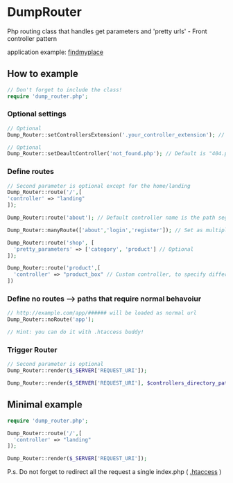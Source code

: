 # DumpRouter
Php routing class that handles get parameters and 'pretty urls' - Front controller pattern


application example: [findmyplace](https://github.com/mondial7/findmyplace)


## How to example

```php
// Don't forget to include the class!
require 'dump_router.php';	
```

### Optional settings

```php
// Optional
Dump_Router::setControllersExtension('.your_controller_extension'); // Default is ".php"

// Optional
Dump_Router::setDeaultController('not_found.php'); // Default is "404.php"
```


### Define routes

```php
// Second parameter is optional except for the home/landing
Dump_Router::route('/',[
'controller' => "landing"
]);

Dump_Router::route('about'); // Default controller name is the path segment name

Dump_Router::manyRoute(['about','login','register']); // Set as multiple routes as the command above

Dump_Router::route('shop', [
  'pretty_parameters' => ['category', 'product'] // Optional
]);

Dump_Router::route('product',[
  'controller' => "product_box" // Custom controller, to specify different controller name
])
```

### Define no routes --> paths that require normal behavoiur


```php
// http://example.com/app/###### will be loaded as normal url
Dump_Router::noRoute('app');

// Hint: you can do it with .htaccess buddy!
```

### Trigger Router

```php
// Second parameter is optional
Dump_Router::render($_SERVER['REQUEST_URI']);

Dump_Router::render($_SERVER['REQUEST_URI'], $controllers_directory_path); // Default dir is "./app/controllers/"
```


## Minimal example

```php
require 'dump_router.php';

Dump_Router::route('/',[
  'controller' => "landing"
]);

Dump_Router::render($_SERVER['REQUEST_URI']);
```


P.s. Do not forget to redirect all the request a single index.php ( [.htaccess](https://github.com/mondial7/DumpRouter/blob/master/.htaccess) )
